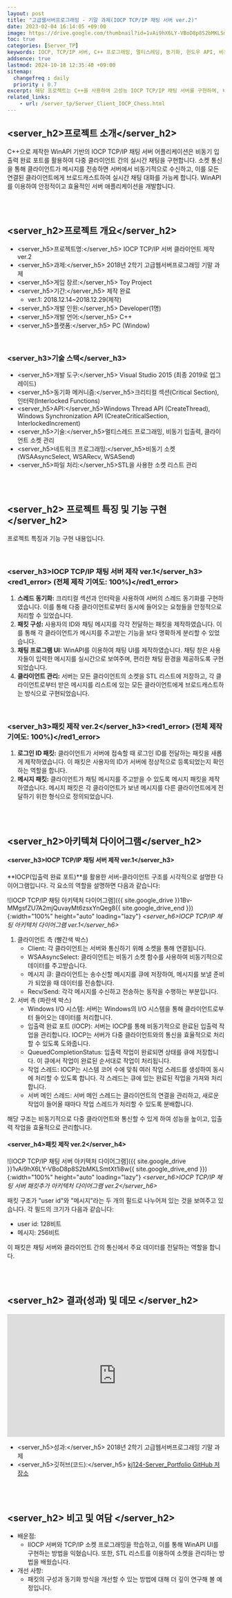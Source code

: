 ```yaml
---
layout: post
title: "고급웹서버프로그래밍 - 기말 과제(IOCP TCP/IP 채팅 서버 ver.2)"
date: 2023-02-04 16:14:05 +09:00
image: https://drive.google.com/thumbnail?id=1vAi9hX6LY-VBoD8p8S2bMKLSmtXt1i8w
toc: true
categories: [Server_TP]
keywords: IOCP, TCP/IP 서버, C++ 프로그래밍, 멀티스레딩, 동기화, 윈도우 API, 비동기 I/O, WinAPI
addsence: true
lastmod: 2024-10-18 12:35:40 +09:00
sitemap: 
  changefreq : daily
  priority : 0.7
excerpt: 해당 프로젝트는 C++을 사용하여 고성능 IOCP TCP/IP 채팅 서버를 구현하며, 비동기 I/O를 통해 다중 클라이언트 메시징과 최적화된 스레드 동기화를 제공합니다.
related_links:
    - url: /server_tp/Server_Client_IOCP_Chess.html
---
```


## <server_h2>프로젝트 소개</server_h2>

C++으로 제작한 WinAPI 기반의 IOCP TCP/IP 채팅 서버 어플리케이션은 비동기 입출력 완료 포트를 활용하여 다중 클라이언트 간의 실시간 채팅을 구현합니다. 소켓 통신을 통해 클라이언트가 메시지를 전송하면 서버에서 비동기적으로 수신하고, 이를 모든 연결된 클라이언트에게 브로드캐스트하여 실시간 채팅 대화를 가능케 합니다. WinAPI를 이용하여 안정적이고 효율적인 서버 애플리케이션을 개발합니다.

<br>
<br>

## <server_h2>프로젝트 개요</server_h2>

- <span><server_h5>프로젝트명:</server_h5> IOCP TCP/IP 서버 클라이언트 제작 ver.2</span>
- <span><server_h5>과제:</server_h5> 2018년 2학기 고급웹서버프로그래밍 기말 과제</span>
- <span><server_h5>게임 장르:</server_h5> Toy Project</span>
- <span><server_h5>기간:</server_h5> 제작 완료</span>
    - ver.1: 2018.12.14~2018.12.29(제작)
- <span><server_h5>개발 인원:</server_h5> Developer(1명)</span>
- <span><server_h5>개발 언어:</server_h5> C++</span>
- <span><server_h5>플랫폼:</server_h5> PC (Window)</span>

<br>

### <server_h3>기술 스택</server_h3>

- <span><server_h5>개발 도구:</server_h5> Visual Studio 2015 (최종 2019로 업그레이드)  </span>
- <span><server_h5>동기화 메커니즘:</server_h5>크리티컬 섹션(Critical Section), 인터락(Interlocked Functions) </span>
- <span><server_h5>API:</server_h5>Windows Thread API (CreateThread), Windows Synchronization API (CreateCriticalSection, InterlockedIncrement) </span>
- <span><server_h5>기술:</server_h5>멀티스레드 프로그래밍, 비동기 입출력, 클라이언트 소켓 관리</span>
- <span><server_h5>네트워크 프로그래밍:</server_h5>비동기 소켓(WSAAsyncSelect, WSARecv, WSASend)</span>
- <span><server_h5>파일 처리:</server_h5>STL을 사용한 소켓 리스트 관리</span>

<br>
<br>

## <server_h2> 프로젝트 특징 및 기능 구현 </server_h2>

프로젝트 특징과 기능 구현 내용입니다.

<br>

### <server_h3>IOCP TCP/IP 채팅 서버 제작 ver.1</server_h3><red1_error> (전체 제작 기여도: 100%)</red1_error>

1. **스레드 동기화:** 크리티컬 섹션과 인터락을 사용하여 서버의 스레드 동기화를 구현하였습니다. 이를 통해 다중 클라이언트로부터 동시에 들어오는 요청들을 안정적으로 처리할 수 있었습니다.
2. **패킷 구성:** 사용자의 ID와 채팅 메시지를 각각 전달하는 패킷을 제작하였습니다. 이를 통해 각 클라이언트가 메시지를 주고받는 기능을 보다 명확하게 분리할 수 있었습니다.
3. **채팅 프로그램 UI:** WinAPI를 이용하여 채팅 UI를 제작하였습니다. 채팅 창은 사용자들이 입력한 메시지를 실시간으로 보여주며, 편리한 채팅 환경을 제공하도록 구현되었습니다.
4. **클라이언트 관리:** 서버는 모든 클라이언트의 소켓을 STL 리스트에 저장하고, 각 클라이언트로부터 받은 메시지를 리스트에 있는 모든 클라이언트에게 브로드캐스트하는 방식으로 구현되었습니다.

<br>

### <server_h3>패킷 제작 ver.2</server_h3><red1_error> (전체 제작 기여도: 100%)</red1_error>

1. **로그인 ID 패킷:** 클라이언트가 서버에 접속할 때 로그인 ID를 전달하는 패킷을 새롭게 제작하였습니다. 이 패킷은 사용자의 ID가 서버에 정상적으로 등록되었는지 확인하는 역할을 합니다.
2. **메시지 패킷:** 클라이언트가 채팅 메시지를 주고받을 수 있도록 메시지 패킷을 제작하였습니다. 메시지 패킷은 각 클라이언트가 보낸 메시지를 다른 클라이언트에게 전달하기 위한 형식으로 정의되었습니다.

<br>
<br>

## <server_h2>아키텍쳐 다이어그램</server_h2>

#### **<server_h3>IOCP TCP/IP 채팅 서버 제작 ver.1</server_h3>**

**IOCP(입출력 완료 포트)**를 활용한 서버-클라이언트 구조를 시각적으로 설명한 다이어그램입니다. 각 요소의 역할을 설명하면 다음과 같습니다:

![IOCP TCP/IP 채팅 아키텍처 다이어그램]({{ site.google_drive }}1Bv-MMgsfZU7A2mjQuvayMt6zsxYnQeg8{{ site.google_drive_end }}){:width="100%" height="auto" loading="lazy"}
*<server_h6>IOCP TCP/IP 채팅 아키텍처 다이어그램 ver.1</server_h6>*

1. 클라이언트 측 (빨간색 박스)
    - Client: 각 클라이언트는 서버와 통신하기 위해 소켓을 통해 연결됩니다.
    - WSAAsyncSelect: 클라이언트는 비동기 소켓 함수를 사용하여 비동기적으로 데이터를 주고받습니다.
    - 메시지 큐: 클라이언트는 송수신할 메시지를 큐에 저장하여, 메시지를 보낼 준비가 되었을 때 데이터를 전송합니다.
    - Recv/Send: 각각 메시지를 수신하고 전송하는 동작을 수행하는 부분입니다.
2. 서버 측 (파란색 박스)
    - Windows I/O 시스템: 서버는 Windows의 I/O 시스템을 통해 클라이언트로부터 들어오는 데이터를 처리합니다.
    - 입출력 완료 포트 (IOCP): 서버는 IOCP를 통해 비동기적으로 완료된 입출력 작업을 관리합니다. IOCP는 서버가 다중 클라이언트와의 통신을 효율적으로 처리할 수 있도록 도와줍니다.
    - QueuedCompletionStatus: 입출력 작업이 완료되면 상태를 큐에 저장합니다. 이 큐에서 작업이 완료된 순서대로 작업이 처리됩니다.
    - 작업 스레드: IOCP는 시스템 코어 수에 맞춰 여러 작업 스레드를 생성하여 동시에 처리할 수 있도록 합니다. 각 스레드는 큐에 있는 완료된 작업을 가져와 처리합니다.
    - 서버 메인 스레드: 서버 메인 스레드는 클라이언트의 연결을 관리하고, 새로운 작업이 들어올 때마다 작업 스레드가 처리할 수 있도록 분배합니다.

해당 구조는 비동기적으로 다중 클라이언트와 통신할 수 있게 하여 성능을 높이고, 입출력 작업을 효율적으로 관리합니다.

#### **<server_h4>패킷 제작 ver.2</server_h4>** 

![IOCP TCP/IP 채팅 서버 아키텍처 다이어그램]({{ site.google_drive }}1vAi9hX6LY-VBoD8p8S2bMKLSmtXt1i8w{{ site.google_drive_end }}){:width="100%" height="auto" loading="lazy"}
*<server_h6>IOCP TCP/IP 채팅 서버 패킷추가 아키텍처 다이어그램 ver.2</server_h6>*

패킷 구조가 "user id"와 "메시지"라는 두 개의 필드로 나누어져 있는 것을 보여주고 있습니다. 각 필드의 크기가 다음과 같습니다:
- user id: 128비트
- 메시지: 256비트

이 패킷은 채팅 서버와 클라이언트 간의 통신에서 주요 데이터를 전달하는 역할을 합니다.

<br>
<br>

## <server_h2> 결과(성과) 및 데모 </server_h2>

<iframe width="100%" style="aspect-ratio:16/9" src="https://www.youtube.com/embed/THE9nnwgT3k" title="IOCP TCP/IP Chatting Server (Ver. 2) - C++ Asynchronous Server Project" frameborder="0" allow="accelerometer; autoplay; clipboard-write; encrypted-media; gyroscope; picture-in-picture; web-share" allowfullscreen></iframe>

- <span><server_h5>성과:</server_h5> 2018년 2학기 고급웹서버프로그래밍 기말 과제 </span>
- <span><server_h5>깃허브(코드):</server_h5> [kj124-Server_Portfolio GitHub 저장소](https://github.com/kj1241/Server_Portfolio/tree/main/Advanced%20Web%20Server%20Programming/IOCPChattingServer)</span>

<br>
<br>

## <server_h2> 비고 및 여담 </server_h2>

- 배운점:
    - IIOCP 서버와 TCP/IP 소켓 프로그래밍을 학습하고, 이를 통해 WinAPI UI를 구현하는 방법을 익혔습니다. 또한, STL 리스트를 이용하여 소켓을 관리하는 방법을 배웠습니다.
- 개선 사항:
    - 패킷의 구성과 동기화 방식을 개선할 수 있는 방법에 대해 더 깊이 연구해 볼 예정입니다.
